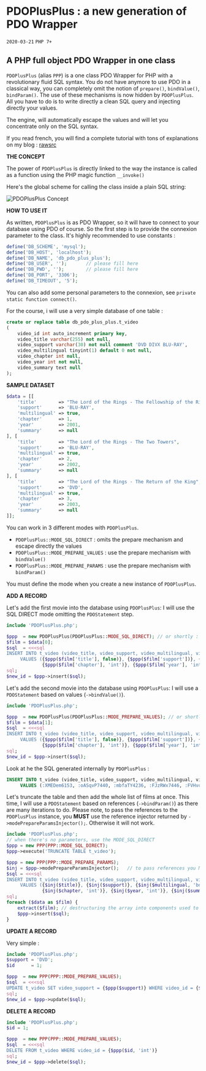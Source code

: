 # **PDOPlusPlus : a new generation of PDO Wrapper**

`2020-03-21` `PHP 7+`

## **A PHP full object PDO Wrapper in one class**

`PDOPlusPlus` (alias `PPP`) is a one class PDO Wrapper for PHP with a revolutionary fluid SQL syntax. 
You do not have anymore to use PDO in a classical way, you can completely omit the notion of 
`prepare()`, `bindValue()`, `bindParam()`. The use of these mechanisms is now hidden by `PDOPlusPlus`. 
All you have to do is to write directly a clean SQL query and injecting directly your values.

The engine, will automatically escape the values and will let you concentrate only on the SQL syntax.

If you read french, you will find a complete tutorial with tons of explanations on my blog : [rawsrc](https://www.developpez.net/forums/blogs/32058-rawsrc/b9083/pdoplusplus-ppp-nouvelle-facon-dutiliser-pdo/)
     
 **THE CONCEPT**
 
 The power of `PDOPlusPlus` is directly linked to the way the instance is called as a function using the PHP magic function `__invoke()`
 
 Here's the global scheme for calling the class inside a plain SQL string:
 
 ![PDOPlusPlus Concept](https://github.com/rawsrc/PDOPlusPlus/PDOPlusPlus.png)
 
**HOW TO USE IT**

As written, `PDOPlusPlus` is as PDO Wrapper, so it will have to connect to your database using PDO of course.
So the first step is to provide the connexion parameter to the class. It's highly recommended to use constants : 
```php
define('DB_SCHEME', 'mysql');
define('DB_HOST', 'localhost');
define('DB_NAME', 'db_pdo_plus_plus');
define('DB_USER', '');       // please fill here
define('DB_PWD', '');        // please fill here
define('DB_PORT', '3306');
define('DB_TIMEOUT', '5');
```
You can also add some personal parameters to the connexion, see `private static function connect()`.

For the course, i will use a very simple database of one table :
```sql
create or replace table db_pdo_plus_plus.t_video
(
	video_id int auto_increment primary key,
	video_title varchar(255) not null,
	video_support varchar(30) not null comment 'DVD DIVX BLU-RAY',
	video_multilingual tinyint(1) default 0 not null,
	video_chapter int null,
	video_year int not null,
	video_summary text null
);   
``` 

**SAMPLE DATASET**
```php
$data = [[
    'title'        => "The Lord of the Rings - The Fellowship of the Ring",
    'support'      => 'BLU-RAY',
    'multilingual' => true,
    'chapter'      => 1,
    'year'         => 2001,
    'summary'      => null
], [
    'title'        => "The Lord of the Rings - The Two Towers",
    'support'      => 'BLU-RAY',
    'multilingual' => true,
    'chapter'      => 2,
    'year'         => 2002,
    'summary'      => null
], [
    'title'        => "The Lord of the Rings - The Return of the King",
    'support'      => 'DVD',
    'multilingual' => true,
    'chapter'      => 3,
    'year'         => 2003,
    'summary'      => null
]];
```

You can work in 3 different modes with `PDOPlusPlus`.
- `PDOPlusPlus::MODE_SQL_DIRECT` : omits the prepare mechanism and escape directly the values
- `PDOPlusPlus::MODE_PREPARE_VALUES` : use the prepare mechanism with `bindValue()`
- `PDOPlusPlus::MODE_PREPARE_PARAMS` : use the prepare mechanism with `bindParam()`

You must define the mode when you create a new instance of `PDOPlusPlus`.

**ADD A RECORD**

Let's add the first movie into the database using `PDOPlusPlus`:
I will use the SQL DIRECT mode omitting the `PDOStatement` step. 
```php
include 'PDOPlusPlus.php';

$ppp  = new PDOPlusPlus(PDOPlusPlus::MODE_SQL_DIRECT); // or shortly : new PPP(PPP::MODE_SQL_DIRECT); 
$film = $data[0];
$sql  = <<<sql
INSERT INTO t_video (video_title, video_support, video_multilingual, video_chapter, video_year, video_summary)
     VALUES ({$ppp($film['title'], false)}, {$ppp($film['support'])}, {$ppp($film['multilingual'], 'bool', false)},
             {$ppp($film['chapter'], 'int')}, {$ppp($film['year'], 'int', false)}, {$ppp($film['summary'])})
sql;
$new_id = $ppp->insert($sql);
```

Let's add the second movie into the database using `PDOPlusPlus`:
I will use a `PDOStatement` based on values (`->bindValue()`). 
```php
include 'PDOPlusPlus.php';

$ppp  = new PDOPlusPlus(PDOPlusPlus::MODE_PREPARE_VALUES); // or shortly : new PPP(PPP::MODE_PREPARE_VALUES);
$film = $data[1];
$sql  = <<<sql
INSERT INTO t_video (video_title, video_support, video_multilingual, video_chapter, video_year, video_summary)
     VALUES ({$ppp($film['title'], false)}, {$ppp($film['support'])}, {$ppp($film['multilingual'], 'bool', false)},
             {$ppp($film['chapter'], 'int')}, {$ppp($film['year'], 'int', false)}, {$ppp($film['summary'])})
sql;
$new_id = $ppp->insert($sql);
```
Look at he the SQL generated internally by `PDOPlusPlus` : 
```sql
INSERT INTO t_video (video_title, video_support, video_multilingual, video_chapter, video_year, video_summary) 
     VALUES (:XMEDem6153, :oASqvP7440, :mbfaTY4236, :FJzRWx7446, :FVHvqL4843, :tcCvZo8956);
```

Let's truncate the table and then add the whole list of films at once.
This time, I will use a `PDOStatement` based on references (`->bindParam()`) as there are many iterations to do.
Please note, to pass the references to the `PDOPlusPlus` instance, you **MUST** use the reference injector
returned by `->modePrepareParamsInjector();`. Otherwise it will not work.
```php
include 'PDOPlusPlus.php';
// when there's no parameters, use the MODE_SQL_DIRECT
$ppp = new PPP(PPP::MODE_SQL_DIRECT);
$ppp->execute('TRUNCATE TABLE t_video');

$ppp = new PPP(PPP::MODE_PREPARE_PARAMS);
$inj = $ppp->modePrepareParamsInjector();   // to pass references you MUST use this injector 
$sql = <<<sql
INSERT INTO t_video (video_title, video_support, video_multilingual, video_chapter, video_year, video_summary)
     VALUES ({$inj($title)}, {$inj($support)}, {$inj($multilingual, 'bool')},
             {$inj($chapter, 'int')}, {$inj($year, 'int')}, {$inj($summary)})
sql;
foreach ($data as $film) {
    extract($film); // destructuring the array into components used to populate the references declared just above
    $ppp->insert($sql); 
}
``` 

**UPDATE A RECORD**

Very simple : 
```php
include 'PDOPlusPlus.php';
$support = 'DVD';
$id      = 1;

$ppp  = new PPP(PPP::MODE_PREPARE_VALUES);
$sql  = <<<sql
UPDATE t_video SET video_support = {$ppp($support)} WHERE video_id = {$ppp($id, 'int')}
sql;
$new_id = $ppp->update($sql);
```

**DELETE A RECORD** 
```php
include 'PDOPlusPlus.php';
$id = 1;

$ppp  = new PPP(PPP::MODE_PREPARE_VALUES);
$sql  = <<<sql
DELETE FROM t_video WHERE video_id = {$ppp($id, 'int')}
sql;
$new_id = $ppp->delete($sql);
```

